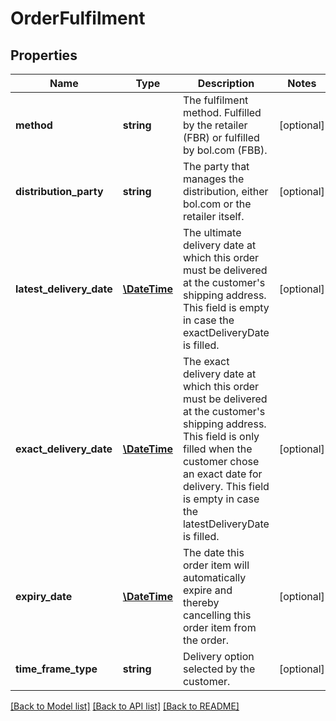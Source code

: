# OrderFulfilment

## Properties
Name | Type | Description | Notes
------------ | ------------- | ------------- | -------------
**method** | **string** | The fulfilment method. Fulfilled by the retailer (FBR) or fulfilled by bol.com (FBB). | [optional] 
**distribution_party** | **string** | The party that manages the distribution, either bol.com or the retailer itself. | [optional] 
**latest_delivery_date** | [**\DateTime**](\DateTime.md) | The ultimate delivery date at which this order must be delivered at the customer&#39;s shipping address. This field is empty in case the exactDeliveryDate is filled. | [optional] 
**exact_delivery_date** | [**\DateTime**](\DateTime.md) | The exact delivery date at which this order must be delivered at the customer&#39;s shipping address. This field is only filled when the customer chose an exact date for delivery. This field is empty in case the latestDeliveryDate is filled. | [optional] 
**expiry_date** | [**\DateTime**](\DateTime.md) | The date this order item will automatically expire and thereby cancelling this order item from the order. | [optional] 
**time_frame_type** | **string** | Delivery option selected by the customer. | [optional] 

[[Back to Model list]](../README.md#documentation-for-models) [[Back to API list]](../README.md#documentation-for-api-endpoints) [[Back to README]](../README.md)


